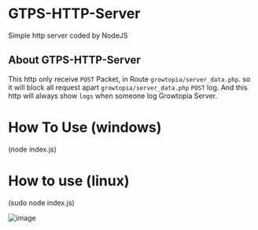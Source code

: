 # GTPS-HTTP-Server
Simple http server coded by NodeJS

## About GTPS-HTTP-Server
This http only receive ``POST`` Packet, in Route ``growtopia/server_data.php``. so it will block all request apart ``growtopia/server_data.php`` ``POST`` log. And this http will always show ``logs`` when someone log Growtopia Server.

# How To Use (windows)
(node index.js)

# How to use (linux)
(sudo node index.js)

![image](https://cdn.discordapp.com/attachments/752489288377172000/760470795704336384/unknown.png)



